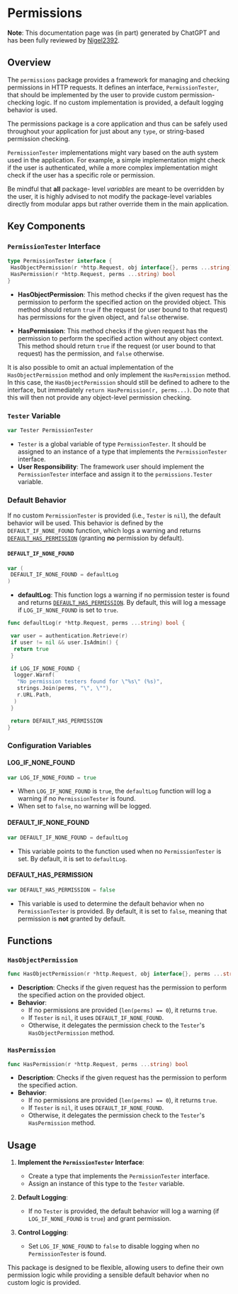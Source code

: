 # Permissions

**Note**: This documentation page was (in part) generated by ChatGPT and has been fully reviewed by [Nigel2392](github.com/Nigel2392).

## Overview

The `permissions` package provides a framework for managing and checking permissions in HTTP requests. It defines an interface, `PermissionTester`, that should be implemented by the user to provide custom permission-checking logic. If no custom implementation is provided, a default logging behavior is used.

The permissions package is a core application and thus can be safely used throughout your application for just about any `type`, or string-based permission checking.

`PermissionTester` implementations might vary based on the auth system used in the application. For example, a simple implementation might check if the user is authenticated, while a more complex implementation might check if the user has a specific role or permission.

Be mindful that **all** package- level *variables* are meant to be overridden by the user, it is highly advised to not modify the package-level variables directly from modular apps but rather override them in the main application.

## Key Components

### `PermissionTester` Interface

```go
type PermissionTester interface {
 HasObjectPermission(r *http.Request, obj interface{}, perms ...string) bool
 HasPermission(r *http.Request, perms ...string) bool
}
```

- **HasObjectPermission**: This method checks if the given request has the permission to perform the specified action on the provided object.
  This method should return `true` if the request (or user bound to that request) has permissions for the given object, and `false` otherwise.

- **HasPermission**: This method checks if the given request has the permission to perform the specified action without any object context.
  This method should return `true` if the request (or user bound to that request) has the permission, and `false` otherwise.

It is also possible to omit an actual implementation of the `HasObjectPermission` method and only implement the `HasPermission` method.
In this case, the `HasObjectPermission` should still be defined to adhere to the interface, but immediately `return HasPermission(r, perms...)`.
Do note that this will then not provide any object-level permission checking.

### `Tester` Variable

```go
var Tester PermissionTester
```

- `Tester` is a global variable of type `PermissionTester`. It should be assigned to an instance of a type that implements the `PermissionTester` interface.
- **User Responsibility**: The framework user should implement the `PermissionTester` interface and assign it to the `permissions.Tester` variable.

### Default Behavior

If no custom `PermissionTester` is provided (i.e., `Tester` is `nil`), the default behavior will be used. This behavior is defined by the `DEFAULT_IF_NONE_FOUND` function, which logs a warning and returns [`DEFAULT_HAS_PERMISSION`](#default_has_permission) (granting **no** permission by default).

#### `DEFAULT_IF_NONE_FOUND`

```go
var (
 DEFAULT_IF_NONE_FOUND = defaultLog
)
```

- **defaultLog**: This function logs a warning if no permission tester is found and returns [`DEFAULT_HAS_PERMISSION`](#default_has_permission). By default, this will log a message if `LOG_IF_NONE_FOUND` is set to `true`.

```go
func defaultLog(r *http.Request, perms ...string) bool {

 var user = authentication.Retrieve(r)
 if user != nil && user.IsAdmin() {
  return true
 }

 if LOG_IF_NONE_FOUND {
  logger.Warnf(
   "No permission testers found for \"%s\" (%s)",
   strings.Join(perms, "\", \""),
   r.URL.Path,
  )
 }

 return DEFAULT_HAS_PERMISSION
}
```

### Configuration Variables

#### LOG_IF_NONE_FOUND

```go
var LOG_IF_NONE_FOUND = true
```

- When `LOG_IF_NONE_FOUND` is `true`, the `defaultLog` function will log a warning if no `PermissionTester` is found.
- When set to `false`, no warning will be logged.

#### DEFAULT_IF_NONE_FOUND

```go
var DEFAULT_IF_NONE_FOUND = defaultLog
```

- This variable points to the function used when no `PermissionTester` is set. By default, it is set to `defaultLog`.

#### DEFAULT_HAS_PERMISSION

```go
var DEFAULT_HAS_PERMISSION = false
```

- This variable is used to determine the default behavior when no `PermissionTester` is provided. By default, it is set to `false`, meaning that permission is **not** granted by default.

## Functions

### `HasObjectPermission`

```go
func HasObjectPermission(r *http.Request, obj interface{}, perms ...string) bool
```

- **Description**: Checks if the given request has the permission to perform the specified action on the provided object.
- **Behavior**:
  - If no permissions are provided (`len(perms) == 0`), it returns `true`.
  - If `Tester` is `nil`, it uses `DEFAULT_IF_NONE_FOUND`.
  - Otherwise, it delegates the permission check to the `Tester`'s `HasObjectPermission` method.

### `HasPermission`

```go
func HasPermission(r *http.Request, perms ...string) bool
```

- **Description**: Checks if the given request has the permission to perform the specified action.
- **Behavior**:
  - If no permissions are provided (`len(perms) == 0`), it returns `true`.
  - If `Tester` is `nil`, it uses `DEFAULT_IF_NONE_FOUND`.
  - Otherwise, it delegates the permission check to the `Tester`'s `HasPermission` method.

## Usage

1. **Implement the `PermissionTester` Interface**:
   - Create a type that implements the `PermissionTester` interface.
   - Assign an instance of this type to the `Tester` variable.

2. **Default Logging**:
   - If no `Tester` is provided, the default behavior will log a warning (if `LOG_IF_NONE_FOUND` is `true`) and grant permission.

3. **Control Logging**:
   - Set `LOG_IF_NONE_FOUND` to `false` to disable logging when no `PermissionTester` is found.

This package is designed to be flexible, allowing users to define their own permission logic while providing a sensible default behavior when no custom logic is provided.
